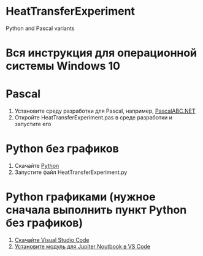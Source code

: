 # HeatTransferExperiment
Python and Pascal variants

# Вся инструкция для операционной системы Windows 10

# Pascal
1) Установите среду разработки для Pascal, например, [PascalABC.NET](https://pascalabc.net/en/ssyilki-dlya-skachivaniya)
2) Откройте HeatTransferExperiment.pas в среде разработки и запустите его

# Python без графиков
1) Скачайте [Python](https://www.python.org/downloads/)
2) Запустите файл HeatTransferExperiment.py

# Python графиками (нужное сначала выполнить пункт Python без графиков)
1) [Скачайте Visual Studio Code](https://www.youtube.com/watch?v=HxJXKFxhah4)
2) [Установите модуль для Jupiter Noutbook в VS Code](https://youtu.be/9V7AoX0TvSM)
